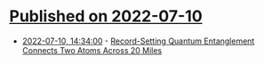 # [Published on 2022-07-10](index.md)

* [2022-07-10, 14:34:00](https://science.slashdot.org/story/22/07/09/158243/record-setting-quantum-entanglement-connects-two-atoms-across-20-miles?utm_source=rss1.0mainlinkanon&utm_medium=feed) - [Record-Setting Quantum Entanglement Connects Two Atoms Across 20 Miles](https://science.slashdot.org/story/22/07/09/158243/record-setting-quantum-entanglement-connects-two-atoms-across-20-miles?utm_source=rss1.0mainlinkanon&utm_medium=feed)
